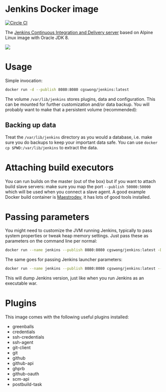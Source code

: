 # Jenkins Docker image

[![Circle CI](https://circleci.com/gh/cgswong/docker-jenkins/tree/master.svg?style=svg)](https://circleci.com/gh/cgswong/docker-jenkins/tree/master)

The [Jenkins Continuous Integration and Delivery server](http://jenkins-ci.org/) based on Alpine Linux image with Oracle JDK 8.

<img src="http://jenkins-ci.org/sites/default/files/jenkins_logo.png"/>

# Usage
Simple invocation:

```sh
docker run -d --publish 8080:8080 cgswong/jenkins:latest
```

The volume `/var/lib/jenkins` stores plugins, data and configuration. This can be mounted for further customization and/or data backup.
You will probably want to make that a persistent volume (recommended):

## Backing up data
Treat the `/var/lib/jenkins` directory as you would a database, i.e. make sure you do backups to keep your important data safe. You can use `docker cp $PWD:/var/lib/jenkins` to extract the data.

# Attaching build executors
You can run builds on the master (out of the box) but if you want to attach build slave servers: make sure you map the port `--publish 50000:50000` which will be used when you connect a slave agent. A good example Docker build container is [Maestrodev](https://registry.hub.docker.com/u/maestrodev/build-agent), it has lots of good tools installed.

# Passing parameters
You might need to customize the JVM running Jenkins, typically to pass system properties or tweak heap memory settings. Just pass these as parameters on the command line per normal:

```sh
docker run --name jenkins --publish 8080:8080 cgswong/jenkins:latest -Dhudson.footerURL=http://mycompany.com
```

The same goes for passing Jenkins launcher parameters:

```sh
docker run --name jenkins --publish 8080:8080 cgswong/jenkins:latest --version
```

This will dump Jenkins version, just like when you run Jenkins as an executable war.

# Plugins
This image comes with the following useful plugins installed:

- greenballs
- credentials
- ssh-credentials
- ssh-agent
- git-client
- git
- github
- github-api
- ghprb
- github-oauth
- scm-api
- postbuild-task
